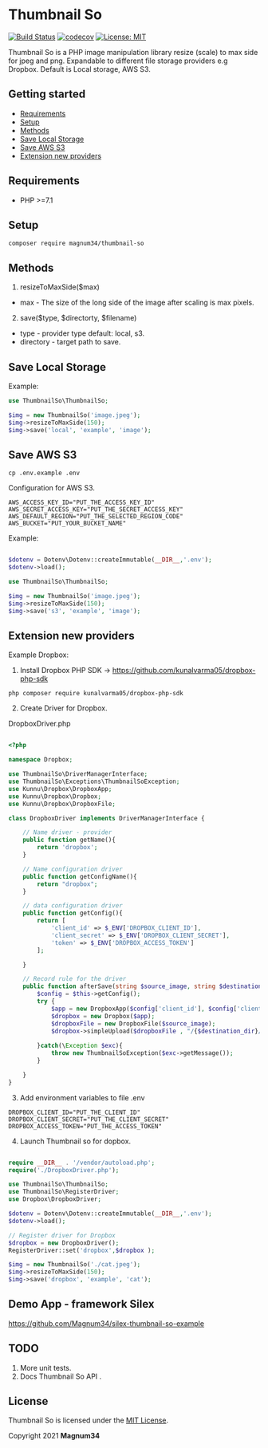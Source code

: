 # Thumbnail So

[![Build Status](https://travis-ci.com/Magnum34/Thumbnail-so.svg?branch=main)](https://travis-ci.com/Magnum34/Thumbnail-so)
[![codecov](https://codecov.io/gh/Magnum34/Thumbnail-so/branch/main/graph/badge.svg?token=uNydmJRFvB)](https://codecov.io/gh/Magnum34/Thumbnail-so)
[![License: MIT](https://img.shields.io/badge/License-MIT-yellow.svg)](https://opensource.org/licenses/MIT)


Thumbnail So is a PHP image manipulation library  resize (scale) to max side for jpeg and png. Expandable to different file storage providers e.g Dropbox. Default is Local storage, AWS S3.

## Getting started

* [Requirements](#requirements)
* [Setup](#setup)
* [Methods](#methods)
* [Save Local Storage](#save-local-storage)
* [Save AWS S3](#save-aws-s3)
* [Extension new providers](#extension-new-providers)

## Requirements

* PHP >=7.1 

## Setup

```
composer require magnum34/thumbnail-so
```
## Methods 

1. resizeToMaxSide($max)

* max -  The size of the long side of the image after scaling is max pixels.

2. save($type, $directorty, $filename)
* type - provider type default: local, s3.
* directory - target path to save.


## Save Local Storage


Example:
```php
use ThumbnailSo\ThumbnailSo;

$img = new ThumbnailSo('image.jpeg');
$img->resizeToMaxSide(150);
$img->save('local', 'example', 'image');

```

## Save AWS S3


```
cp .env.example .env
```

Configuration for AWS S3.
```
AWS_ACCESS_KEY_ID="PUT_THE_ACCESS_KEY_ID"  
AWS_SECRET_ACCESS_KEY="PUT_THE_SECRET_ACCESS_KEY"
AWS_DEFAULT_REGION="PUT_THE_SELECTED_REGION_CODE"
AWS_BUCKET="PUT_YOUR_BUCKET_NAME"
```

Example:
```php

$dotenv = Dotenv\Dotenv::createImmutable(__DIR__,'.env');
$dotenv->load();

use ThumbnailSo\ThumbnailSo;

$img = new ThumbnailSo('image.jpeg');
$img->resizeToMaxSide(150);
$img->save('s3', 'example', 'image');

```

## Extension new providers

Example Dropbox:

1. Install Dropbox PHP SDK ->  https://github.com/kunalvarma05/dropbox-php-sdk

```
php composer require kunalvarma05/dropbox-php-sdk
```

2. Create Driver for Dropbox. 

DropboxDriver.php
```php

<?php

namespace Dropbox;

use ThumbnailSo\DriverManagerInterface;
use ThumbnailSo\Exceptions\ThumbnailSoException;
use Kunnu\Dropbox\DropboxApp;
use Kunnu\Dropbox\Dropbox;
use Kunnu\Dropbox\DropboxFile;

class DropboxDriver implements DriverManagerInterface {

    // Name driver - provider
    public function getName(){
        return 'dropbox';
    }

    // Name configuration driver
    public function getConfigName(){
        return "dropbox";
    }

    // data configuration driver
    public function getConfig(){
        return [
            'client_id' => $_ENV['DROPBOX_CLIENT_ID'],
            'client_secret' => $_ENV['DROPBOX_CLIENT_SECRET'],
            'token' => $_ENV['DROPBOX_ACCESS_TOKEN']
        ];

    }

    // Record rule for the driver
    public function afterSave(string $source_image, string $destination_dir, string $destination_name, string $extension){
        $config = $this->getConfig();
        try {
            $app = new DropboxApp($config['client_id'], $config['client_secret'],$config['token']);
            $dropbox = new Dropbox($app);
            $dropboxFile = new DropboxFile($source_image);
            $dropbox->simpleUpload($dropboxFile , "/{$destination_dir}/{$destination_name}.{$extension}", ['autorename' => true]);
           
        }catch(\Exception $exc){
            throw new ThumbnailSoException($exc->getMessage());
        }

    }
}
```

3. Add environment variables to file .env

```
DROPBOX_CLIENT_ID="PUT_THE_CLIENT_ID"
DROPBOX_CLIENT_SECRET="PUT_THE_CLIENT_SECRET"
DROPBOX_ACCESS_TOKEN="PUT_THE_ACCESS_TOKEN"
```

4. Launch Thumbnail so for dopbox.

```php

require __DIR__ . '/vendor/autoload.php';
require('./DropboxDriver.php');

use ThumbnailSo\ThumbnailSo;
use ThumbnailSo\RegisterDriver;
use Dropbox\DropboxDriver;

$dotenv = Dotenv\Dotenv::createImmutable(__DIR__,'.env');
$dotenv->load();

// Register driver for Dropbox
$dropbox = new DropboxDriver();
RegisterDriver::set('dropbox',$dropbox );

$img = new ThumbnailSo('./cat.jpeg');
$img->resizeToMaxSide(150);
$img->save('dropbox', 'example', 'cat');


```

## Demo App - framework Silex

https://github.com/Magnum34/silex-thumbnail-so-example

## TODO

1. More unit tests.
2. Docs Thumbnail So API .

## License

Thumbnail So is licensed under the [MIT License](http://opensource.org/licenses/MIT).

Copyright 2021 **Magnum34**
